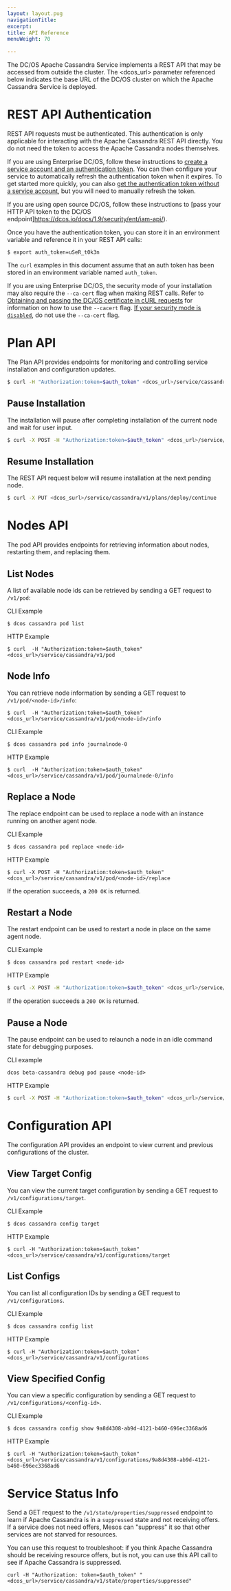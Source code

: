 ```yaml
---
layout: layout.pug
navigationTitle: 
excerpt:
title: API Reference
menuWeight: 70

---
```


<!-- This source repo for this topic is https://github.com/mesosphere/dcos-commons -->


The DC/OS Apache Cassandra Service implements a REST API that may be accessed from outside the cluster. The <dcos_url> parameter referenced below indicates the base URL of the DC/OS cluster on which the Apache Cassandra Service is deployed.

<a name="#rest-auth"></a>
# REST API Authentication
REST API requests must be authenticated. This authentication is only applicable for interacting with the Apache Cassandra REST API directly. You do not need the token to access the Apache Cassandra nodes themselves.

If you are using Enterprise DC/OS, follow these instructions to [create a service account and an authentication token](/1.9/security/service-auth/custom-service-auth/). You can then configure your service to automatically refresh the authentication token when it expires. To get started more quickly, you can also [get the authentication token without a service account](/1.9/security/ent/iam-api/), but you will need to manually refresh the token.

If you are using open source DC/OS, follow these instructions to [pass your HTTP API token to the DC/OS endpoint]https://dcos.io/docs/1.9/security/ent/iam-api/).

Once you have the authentication token, you can store it in an environment variable and reference it in your REST API calls:

```
$ export auth_token=uSeR_t0k3n
```

The `curl` examples in this document assume that an auth token has been stored in an environment variable named `auth_token`.

If you are using Enterprise DC/OS, the security mode of your installation may also require the `--ca-cert` flag when making REST calls. Refer to [Obtaining and passing the DC/OS certificate in cURL requests](/1.9/networking/tls-ssl/#get-dcos-cert) for information on how to use the `--cacert` flag. [If your security mode is `disabled`](/1.9/networking/tls-ssl/), do not use the `--ca-cert` flag.

# Plan API
The Plan API provides endpoints for monitoring and controlling service installation and configuration updates.

```bash
$ curl -H "Authorization:token=$auth_token" <dcos_url>/service/cassandra/v1/plans/deploy
```
## Pause Installation

The installation will pause after completing installation of the current node and wait for user input.

```bash
$ curl -X POST -H "Authorization:token=$auth_token" <dcos_url>/service/cassandra/v1/plans/deploy/interrupt
```

## Resume Installation

The REST API request below will resume installation at the next pending node.

```bash
$ curl -X PUT <dcos_surl>/service/cassandra/v1/plans/deploy/continue
```

# Nodes API

The pod API provides endpoints for retrieving information about nodes, restarting them, and replacing them.

## List Nodes

A list of available node ids can be retrieved by sending a GET request to `/v1/pod`:

CLI Example
```
$ dcos cassandra pod list
```

HTTP Example
```
$ curl  -H "Authorization:token=$auth_token" <dcos_url>/service/cassandra/v1/pod
```

## Node Info

You can retrieve node information by sending a GET request to `/v1/pod/<node-id>/info`:

```
$ curl  -H "Authorization:token=$auth_token" <dcos_url>/service/cassandra/v1/pod/<node-id>/info
```

CLI Example
```
$ dcos cassandra pod info journalnode-0
```

HTTP Example
```
$ curl  -H "Authorization:token=$auth_token" <dcos_url>/service/cassandra/v1/pod/journalnode-0/info

```

## Replace a Node

The replace endpoint can be used to replace a node with an instance running on another agent node.

CLI Example
```
$ dcos cassandra pod replace <node-id>
```

HTTP Example
```
$ curl -X POST -H "Authorization:token=$auth_token" <dcos_url>/service/cassandra/v1/pod/<node-id>/replace
```

If the operation succeeds, a `200 OK` is returned.

## Restart a Node

The restart endpoint can be used to restart a node in place on the same agent node.

CLI Example
```
$ dcos cassandra pod restart <node-id>
```

HTTP Example
```bash
$ curl -X POST -H "Authorization:token=$auth_token" <dcos_url>/service/cassandra/v1/pod/<node-id>/restart
```

If the operation succeeds a `200 OK` is returned.

## Pause a Node

The pause endpoint can be used to relaunch a node in an idle command state for debugging purposes.

CLI example
```
dcos beta-cassandra debug pod pause <node-id>
```

HTTP Example
```bash
$ curl -X POST -H "Authorization:token=$auth_token" <dcos_url>/service/cassandra/v1/pod/<node-id>/pause
```

# Configuration API

The configuration API provides an endpoint to view current and previous configurations of the cluster.

## View Target Config

You can view the current target configuration by sending a GET request to `/v1/configurations/target`.

CLI Example
```
$ dcos cassandra config target
```

HTTP Example
```
$ curl -H "Authorization:token=$auth_token" <dcos_url>/service/cassandra/v1/configurations/target
```

## List Configs

You can list all configuration IDs by sending a GET request to `/v1/configurations`.

CLI Example
```
$ dcos cassandra config list
```

HTTP Example
```
$ curl -H "Authorization:token=$auth_token" <dcos_url>/service/cassandra/v1/configurations
```

## View Specified Config

You can view a specific configuration by sending a GET request to `/v1/configurations/<config-id>`.

CLI Example
```
$ dcos cassandra config show 9a8d4308-ab9d-4121-b460-696ec3368ad6
```

HTTP Example
```
$ curl -H "Authorization:token=$auth_token" <dcos_url>/service/cassandra/v1/configurations/9a8d4308-ab9d-4121-b460-696ec3368ad6
```

# Service Status Info

Send a GET request to the `/v1/state/properties/suppressed` endpoint to learn if Apache Cassandra is in a `suppressed` state and not receiving offers. If a service does not need offers, Mesos can "suppress" it so that other services are not starved for resources.

You can use this request to troubleshoot: if you think Apache Cassandra should be receiving resource offers, but is not, you can use this API call to see if Apache Cassandra is suppressed.
```
curl -H "Authorization: token=$auth_token" "<dcos_url>/service/cassandra/v1/state/properties/suppressed"
